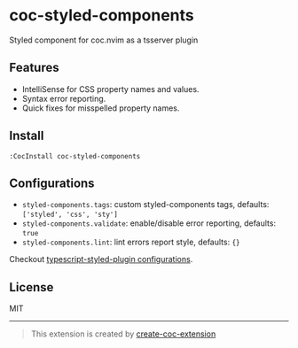 # coc-styled-components

Styled component for coc.nvim as a tsserver plugin

## Features

- IntelliSense for CSS property names and values.
- Syntax error reporting.
- Quick fixes for misspelled property names.

## Install

`:CocInstall coc-styled-components`

## Configurations

- `styled-components.tags`: custom styled-components tags, defaults: `['styled', 'css', 'sty']`
- `styled-components.validate`: enable/disable error reporting, defaults: `true`
- `styled-components.lint`: lint errors report style, defaults: `{}`

Checkout [typescript-styled-plugin configurations](https://github.com/microsoft/typescript-styled-plugin#configuration).

## License

MIT

---
> This extension is created by [create-coc-extension](https://github.com/fannheyward/create-coc-extension)
